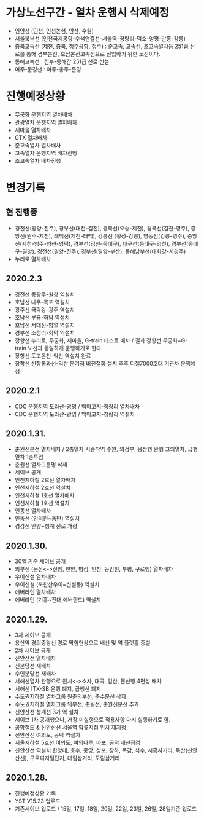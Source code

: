 # 가상노선구간 - 열차 운행시 삭제예정
  - 인안선 (인천, 인천논현, 안산, 수원)
  - 서울북부선 (인천국제공항-수색연결선-서울역-청량리-덕소-양평-만종-강릉)
  - 충북고속선 (제천, 충북, 청주공항, 청주) : 준고속, 고속선, 초고속열차등 251급 선로를 통해 경부본선, 호남본선고속선으로 진입하기 위한 노선이다.
  - 동해고속선 : 진부-동해간 251급 선로 신설
  - 여주-문경선 : 여주-충주-문경
    
# 진행예정상황
- 무궁화 운행지역 열차배차
- 관광열차 운행지역 열차배차
- 새마을 열차배차
- GTX 열차배차
- 준고속열차 열차배차
- 고속열차 운행지역 배차진행
- 초고속열차 배차진행

# 변경기록
## 현 진행중
- 경전선(광양-진주), 경부선(대전-김천), 충북선(오송-제천), 경북선(김천-영주), 중앙선(원주-제천), 태백선(제천-태백), 강릉선 (횡성-강릉), 영동선(강릉-영주), 중앙선(제천-영주-영천-영덕), 경부선(김천-동대구), 대구선(동대구-영천), 경부선(동대구-밀양), 경전선(밀양-진주), 경부선(밀양-부산), 동해남부선(태화강-서경주)
- 누리로 열차배차

## 2020.2.3
- 경전선 동광주-원창 역설치
- 호남선 나주-목포 역설치
- 광주선 극락강-광주 역설치
- 호남선 부용-하남 역설치
- 호남선 서대전-함열 역설치
- 경부선 소정리-회덕 역설치
- 장항선 누리로, 무궁화, 새마을, G-train 테스트 배차 / 결과 장항선 무궁화=G-train 노선과 동일하게 운행하기로 한다.
- 장항선 도고온천-익산 역설치 완료
- 장항선 신창통과선-익산 분기점 비전절화 설치 추후 디젤7000호대 기관차 운행예정

## 2020.2.1
- CDC 운행지역 도라산-광명 / 백마고지-청량리 열차배차
- CDC 운행지역 도라산-광명 / 백마고지-청량리 역설치

## 2020.1.31.
- 춘원신분선 열차배차 / 2층열차 시종착역 수원, 의정부, 용산행 완행 그외열차, 급행열차 1층투입
- 춘원선 열차그룹명 삭제
- 세이브 공개
- 인천지하철 2호선 열차배차
- 인천지하철 2호선 역설치
- 인천지하철 1호선 열차배차
- 인천지하철 1호선 역설치
- 인동선 열차배차
- 인동선 (인덕원~동탄) 역설치
- 경강선 안양~청계 선로 개량

## 2020.1.30.
- 30일 기준 세이브 공개
- 의부선 (문산<->신창, 천안, 병점, 인천, 동인천, 부평, 구로행) 열차배차
- 우이신설 열차배차
- 우이신설 (북한산우이~신설동) 역설치
- 에버라인 열차배차
- 에버라인 (기흥~전대,에버랜드) 역설치

## 2020.1.29.
- 3차 세이브 공개
- 용산역 경의중앙선 경로 막힘현상으로 배선 및 역 플랫홈 증설
- 2차 세이브 공개
- 신안산선 열차배차
- 신분당선 재배차
- 수인분당선 재배차
- 서해선열차 완행으로 원시<->소사, 대곡, 일산, 문산행 4편성 배차
- 서해선 ITX-SB 운행 폐지, 급행선 폐지
- 수도권지하철 열차그룹 원춘의부선, 춘수분선 삭제
- 수도권지하철 열차그룹 의부선, 춘원선, 춘원신분선 추가
- 신안산선 청계천 3가 역 설치
- 세이브 1차 공개했으나, 저장 미실행으로 적용사항 다시 실행하기로 함.
- 공항철도 & 신안산선 서울역 합류지점 위치 재지정
- 신안산선 여의도, 공덕 역설치
- 서울지하철 5호선 여의도, 여의나루, 마포, 공덕 배선점검
- 신안산선 역설치 한양대, 호수, 중앙, 성포, 장하, 목감, 석수, 시흥사거리, 독산(신안산선), 구로디지털단지, 대림삼거리, 도림삼거리

## 2020.1.28. 
- 진행예정상황 기록
- YST V15.23 업로드
- 기존세이브 업로드 / 15일, 17일, 18일, 20일, 22일, 23일, 26일, 28일기준 업로드
